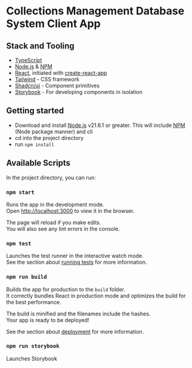 # Collections Management Database System Client App

## Stack and Tooling

- [TypeScript](https://www.typescriptlang.org/)
- [Node.js](https://nodejs.org/en) & [NPM](https://www.npmjs.com/)
- [React](https://react.dev/), initiated with [create-react-app](https://github.com/facebook/create-react-app)
- [Tailwind](https://tailwindcss.com/) - CSS framework
- [Shadcn/ui](https://ui.shadcn.com/) - Component primitives
- [Storybook](https://storybook.js.org/) - For developing components in isolation

## Getting started

- Download and install [Node.js](https://nodejs.org/) v21.6.1 or greater. This will include [NPM](https://www.npmjs.com/) (Node package manner) and cli
- cd into the project directory
- run `npm install`

## Available Scripts

In the project directory, you can run:

### `npm start`

Runs the app in the development mode.\
Open [http://localhost:3000](http://localhost:3000) to view it in the browser.

The page will reload if you make edits.\
You will also see any lint errors in the console.

### `npm test`

Launches the test runner in the interactive watch mode.\
See the section about [running tests](https://facebook.github.io/create-react-app/docs/running-tests) for more information.

### `npm run build`

Builds the app for production to the `build` folder.\
It correctly bundles React in production mode and optimizes the build for the best performance.

The build is minified and the filenames include the hashes.\
Your app is ready to be deployed!

See the section about [deployment](https://facebook.github.io/create-react-app/docs/deployment) for more information.

### `npm run storybook`

Launches Storybook

